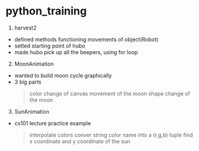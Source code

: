 # python_training

1. harvest2
  - defined methods functioning movements of object(Robot)
  - setted starting point of hubo
  - made hubo pick up all the beepers, using for loop

2. MoonAnimation
  - wanted to build moon cycle graphically
  - 3 big parts 
    > color change of canvas
    > movement of the moon
    > shape change of the moon

3. SunAnimation
  - cs101 lecture practice example
    > interpolate colors
    > conver string color name into a (r,g,b) tuple
    > find x coordinate and y coordinate of the sun
